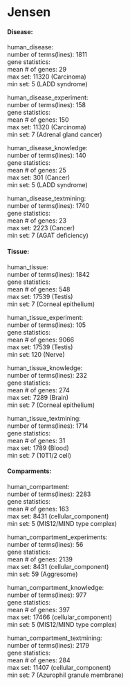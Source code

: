 # Jensen

#### Disease:

human_disease:<br />
number of terms(lines): 1811<br />
gene statistics:<br />
mean # of genes: 29<br />
max set: 11320 (Carcinoma)<br />
min set: 5 (LADD syndrome)<br />

human_disease_experiment:<br />
number of terms(lines): 158<br />
gene statistics:<br />
mean # of genes: 150<br />
max set: 11320 (Carcinoma)<br />
min set: 7 (Adrenal gland cancer)<br />

human_disease_knowledge:<br />
number of terms(lines): 140<br />
gene statistics:<br />
mean # of genes: 25<br />
max set: 301 (Cancer)<br />
min set: 5 (LADD syndrome)<br />

human_disease_textmining:<br />
number of terms(lines): 1740<br />
gene statistics:<br />
mean # of genes: 23<br />
max set: 2223 (Cancer)<br />
min set: 7 (AGAT deficiency)<br />

#### Tissue:

human_tissue:<br />
number of terms(lines): 1842<br />
gene statistics:<br />
mean # of genes: 548<br />
max set: 17539 (Testis)<br />
min set: 7 (Corneal epithelium)<br />

human_tissue_experiment:<br />
number of terms(lines): 105<br />
gene statistics:<br />
mean # of genes: 9066<br />
max set: 17539 (Testis)<br />
min set: 120 (Nerve)<br />

human_tissue_knowledge:<br />
number of terms(lines): 232<br />
gene statistics:<br />
mean # of genes: 274<br />
max set: 7289 (Brain)<br />
min set: 7 (Corneal epithelium)<br />

human_tissue_textmining:<br />
number of terms(lines): 1714<br />
gene statistics:<br />
mean # of genes: 31<br />
max set: 1789 (Blood)<br />
min set: 7 (10T1/2 cell)<br />

#### Comparments:

human_compartment:<br />
number of terms(lines): 2283<br />
gene statistics:<br />
mean # of genes: 163<br />
max set: 8431 (cellular_component)<br />
min set: 5 (MIS12/MIND type complex)<br />

human_compartment_experiments:<br />
number of terms(lines): 56<br />
gene statistics:<br />
mean # of genes: 2139<br />
max set: 8431 (cellular_component)<br />
min set: 59 (Aggresome)<br />

human_compartment_knowledge:<br />
number of terms(lines): 977<br />
gene statistics:<br />
mean # of genes: 397<br />
max set: 17466 (cellular_component)<br />
min set: 5 (MIS12/MIND type complex)<br />

human_compartment_textmining:<br />
number of terms(lines): 2179<br />
gene statistics:<br />
mean # of genes: 284<br />
max set: 11407 (cellular_component)<br />
min set: 7 (Azurophil granule membrane)<br />
